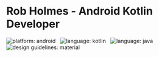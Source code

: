 # Rob Holmes - Android Kotlin Developer

![platform: android](https://img.shields.io/badge/platform-android-android.svg?logo=android&style=popout-square)
&nbsp;
![language: kotlin](https://img.shields.io/badge/language-kotlin-0095D5.svg?logo=kotlin&style=popout-square)
&nbsp;
![language: java](https://img.shields.io/badge/language-java-007396.svg?logo=java&style=popout-square)
&nbsp;
![design guidelines: material](https://img.shields.io/badge/design-material-757575.svg?logo=material-design&style=popout-square)
